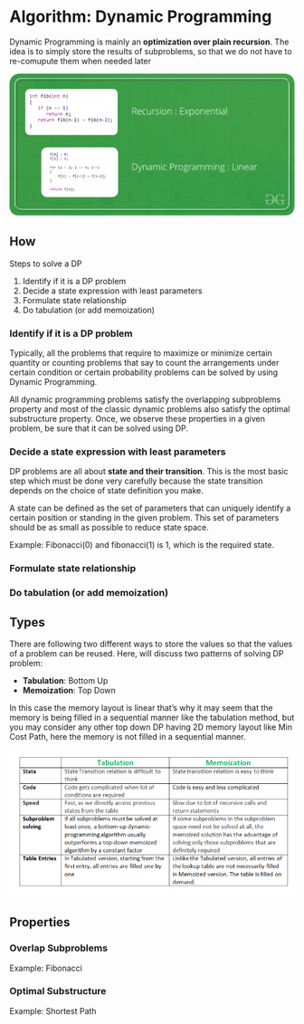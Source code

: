 # Algorithm: Dynamic Programming

Dynamic Programming is mainly an **optimization over plain recursion**. The idea is to simply store the results of subproblems, so that we do not have to re-comupute them when needed later

![dp](assets/dp/dp.png)

## How
Steps to solve a DP
1) Identify if it is a DP problem  
2) Decide a state expression with least parameters  
3) Formulate state relationship      
4) Do tabulation (or add memoization)  


### Identify if it is a DP problem  

Typically, all the problems that require to maximize or minimize certain quantity or counting problems that say to count the arrangements under certain condition or certain probability problems can be solved by using Dynamic Programming.

All dynamic programming problems satisfy the overlapping subproblems property and most of the classic dynamic problems also satisfy the optimal substructure property. Once, we observe these properties in a given problem, be sure that it can be solved using DP.

### Decide a state expression with least parameters  

DP problems are all about **state and their transition**. This is the most basic step which must be done very carefully because the state transition depends on the choice of state definition you make.

A state can be defined as the set of parameters that can uniquely identify a certain position or standing in the given problem. This set of parameters should be as small as possible to reduce state space.

Example: Fibonacci(0) and fibonacci(1) is 1, which is the required state.

### Formulate state relationship  
    
### Do tabulation (or add memoization)  

## Types

There are following two different ways to store the values so that the values of a problem can be reused. Here, will discuss two patterns of solving DP problem:
- **Tabulation**: Bottom Up
- **Memoization**: Top Down

In this case the memory layout is linear that’s why it may seem that the memory is being filled in a sequential manner like the tabulation method, but you may consider any other top down DP having 2D memory layout like Min Cost Path, here the memory is not filled in a sequential manner.

![tab-memo](assets/dp/tabulation-memo.png)

## Properties

### Overlap Subproblems

Example: Fibonacci

### Optimal Substructure

Example: Shortest Path
